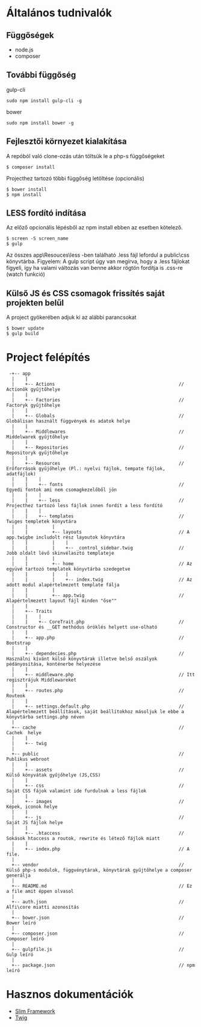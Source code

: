 # Általános tudnivalók

## Függőségek
* node.js
* composer

## További függőség
gulp-cli
```
sudo npm install gulp-cli -g
```
bower
```
sudo npm install bower -g
```

## Fejlesztői környezet kialakítása
A repóból való clone-ozás után töltsük le a php-s függőségeket
```
$ composer install
```
Projecthez tartozó többi függőség letöltése (opcionális)
```
$ bower install
$ npm install
```

## LESS fordító indítása
Az előző opcionális lépésből az npm install ebben az esetben kötelező.
```
$ screen -S screen_name
$ gulp
```
Az összes app\Resouces\less -ben található .less fájl lefordul a public\css könyvtárba.
Figyelem: A gulp script úgy van megírva, hogy a .less fájlokat figyeli, így ha valami változás van benne akkor rögtön fordítja is .css-re (watch funkció)

## Külső JS és CSS csomagok frissítés saját projekten belűl
A project gyökerében adjuk ki az alábbi parancsokat
```
$ bower update
$ gulp build
```

# Project felépítés
```
 -+-- app
  |    |
  |    +-- Actions                                              // Actionök gyűjtőhelye
  |    |
  |    +-- Factories                                            // Factoryk gyűjtőhelye
  |    |
  |    +-- Globals                                              // Globálisan használt függvények és adatok helye
  |    |
  |    +-- Middlewares                                          // Middelwarek gyűjtőhelye
  |    |
  |    +-- Repositories                                         // Repositoryk gyűjtőhelye
  |    |
  |    +-- Resources                                            // Erőforrások gyűjőhelye (Pl.: nyelvi fájlok, tempate fájlok, adatfájlok)
  |    |    |
  |    |    +-- fonts                                           // Egyedi fontok ami nem csomagkezelőből jön
  |    |    |
  |    |    +-- less                                            // Projecthez tartozó less fájlok innen fordít a less fordító
  |    |    |
  |    |    +-- templates                                       // Twiges templetek könyvtára
  |    |         |
  |    |         +-- layouts                                    // A app.twigbe includolt rész layoutok könyvtára 
  |    |         |    |
  |    |         |    +-- _control_sidebar.twig                 // Jobb oldalt lévő skinvélasztó templateje
  |    |         |
  |    |         +-- home                                       // Az együvé tartozó templatek könyvtárba szedegetve
  |    |         |    |         
  |    |         |    +-- index.twig                            // Az adott modul alapértelmezett template fálja
  |    |         |
  |    |         +-- app.twig                                   // Alapértelmezett layout fájl minden "őse""
  |    |
  |    +-- Traits                                              
  |    |    |
  |    |    +-- CoreTrait.php                                   // Constructor és __GET methódus öröklés helyett use-olható
  |    |
  |    +-- app.php                                              // Bootstrap
  |    |
  |    +-- dependecies.php                                      // Használni kívánt külső könyvtárak illetve belső oszályok pédányosítása, konténerbe helyezése
  |    |
  |    +-- middleware.php                                       // Itt regisztrájuk Middlewareket
  |    |
  |    +-- routes.php                                           // Routeok
  |    |
  |    +-- settings.default.php                                 // Alapértelmezett beállítások, saját beállítokhoz másoljuk le ebbe a könyvtárba settings.php néven
  |
  +-- cache                                                     // Cachek  helye
  |    |
  |    +-- twig
  |
  +-- public                                                    // Publikus webroot
  |    | 
  |    +-- assets                                               // Külső könyvátak gyűjőhelye (JS,CSS)
  |    | 
  |    +-- css                                                  // Saját CSS fájok valamint ide furdulnak a less fájlok
  |    | 
  |    +-- images                                               // Képek, iconok helye
  |    | 
  |    +-- js                                                   // Saját JS fájlok helye
  |    | 
  |    +-- .htaccess                                            // Sokások htaccess a routok, rewrite és létező fájlok miatt
  |    | 
  |    +-- index.php                                            // A file. 
  | 
  +-- vendor                                                    // Külső php-s modulok, függvénytárak, könyvtárak gyűjtőhelye a composer generálja
  |
  +-- README.md                                                 // Ez a file amit éppen olvasol
  |
  +-- auth.json                                                 // Alfi\core miatti azonosítás
  |
  +-- bower.json                                                // Bower leíró
  |
  +-- composer.json                                             // Composer leíró
  |
  +-- gulpfile.js                                               // Gulp leíró
  |
  +-- package.json                                              // npm leíró
```

# Hasznos dokumentációk

* [Slim Framework](https://www.slimframework.com/)
* [Twig](https://twig.symfony.com/doc/2.x/)
